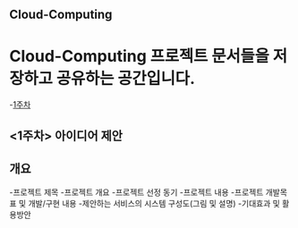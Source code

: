 ## Cloud-Computing
# Cloud-Computing 프로젝트 문서들을 저장하고 공유하는 공간입니다.

-[1주차](https://github.com/seoyo1/Cloud-Compution/blob/master/reports/proposal.md)
## <1주차> 아이디어 제안
## 개요
-프로젝트 제목
-프로젝트 개요
  -프로젝트 선정 동기
  -프로젝트 내용
-프로젝트 개발목표 및 개발/구현 내용
-제안하는 서비스의 시스템 구성도(그림 및 설명)
-기대효과 및 활용방안
#
